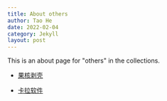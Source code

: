 ```yaml
---
title: About others
author: Tao He
date: 2022-02-04
category: Jekyll
layout: post
---
```


This is an about page for "others" in the collections.



- [果核剥壳][11]

[11]:https://www.ghxi.com/

- [卡拉软件][12]

[12]:https://www.rjctx.com/
